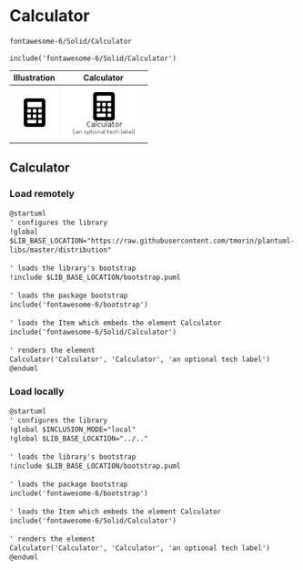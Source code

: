 # Calculator


```text
fontawesome-6/Solid/Calculator
```

```text
include('fontawesome-6/Solid/Calculator')
```



| Illustration | Calculator |
| :---: | :---: |
| ![illustration for Illustration](../../fontawesome-6/Solid/Calculator.png) | ![illustration for Calculator](../../fontawesome-6/Solid/Calculator.Local.png) |




## Calculator

### Load remotely
```plantuml
@startuml
' configures the library
!global $LIB_BASE_LOCATION="https://raw.githubusercontent.com/tmorin/plantuml-libs/master/distribution"

' loads the library's bootstrap
!include $LIB_BASE_LOCATION/bootstrap.puml

' loads the package bootstrap
include('fontawesome-6/bootstrap')

' loads the Item which embeds the element Calculator
include('fontawesome-6/Solid/Calculator')

' renders the element
Calculator('Calculator', 'Calculator', 'an optional tech label')
@enduml
```

### Load locally
```plantuml
@startuml
' configures the library
!global $INCLUSION_MODE="local"
!global $LIB_BASE_LOCATION="../.."

' loads the library's bootstrap
!include $LIB_BASE_LOCATION/bootstrap.puml

' loads the package bootstrap
include('fontawesome-6/bootstrap')

' loads the Item which embeds the element Calculator
include('fontawesome-6/Solid/Calculator')

' renders the element
Calculator('Calculator', 'Calculator', 'an optional tech label')
@enduml
```

